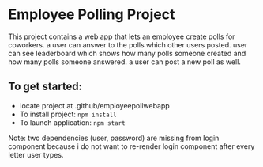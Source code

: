 # Employee Polling Project

This project contains a web app that lets an employee create polls for coworkers. a user can answer to the polls which other users posted. user can see leaderboard which shows how many polls someone created and how many polls someone answered. a user can post a new poll as well.

## To get started:

- locate project at .github/employeepollwebapp
- To install project: `npm install`
- To launch application: `npm start`

Note:
two dependencies (user, password) are missing from login component because i do not want to re-render login component after every letter user types.
